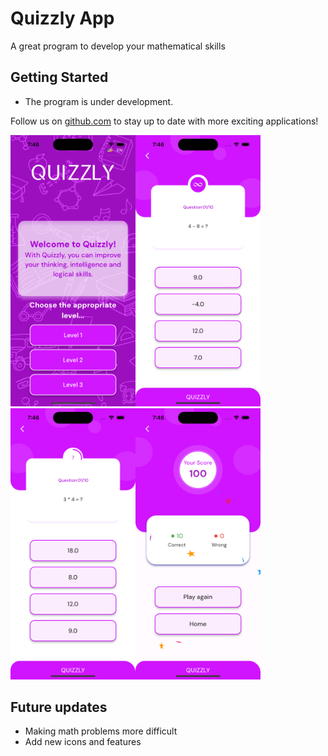 # Quizzly App

A great program to develop your mathematical skills

## Getting Started

- The program is under development. 

Follow us on [github.com](https://github.com/erkinovs-blog) to stay
up to date with more exciting applications!

<p align="left"><img src="assets/homepage.png" width="200" /><img src="assets/level1.png" width="200" /><img src="assets/level3.png" width="200" /><img src="assets/score_screen.png" width="200" />

## Future updates
- Making math problems more difficult
- Add new icons and features